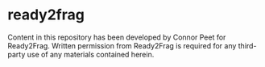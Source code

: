 # ready2frag

Content in this repository has been developed by Connor Peet for Ready2Frag. Written permission from Ready2Frag is required for any third-party use of any materials contained herein.